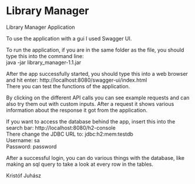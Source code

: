 # Library Manager
Library Manager Application

To use the application with a gui I used Swagger UI.

To run the application, if you are in the same folder as the file, you should type this into the command line:  
java -jar library_manager-1.1.jar

After the app successfully started, you should type this into a web browser and hit enter: http://localhost:8080/swagger-ui/index.html  
There you can test the functions of the application.

By clicking on the different API calls you can see example requests and can also try them out with custom inputs. After a request it shows various information about the response it got from the application.

If you want to access the database behind the app, insert this into the search bar: http://localhost:8080/h2-console  
There change the JDBC URL to: jdbc:h2:mem:testdb  
Username: sa  
Password: password

After a successful login, you can do various things with the database, like making an sql query to take a look at every row in the tables.

Kristóf Juhász
